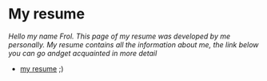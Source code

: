 # My resume

_Hello my name Frol. This page of my resume was developed by me personally. My resume contains all the information about me, the link below you can go andget acquainted in more detail_

* [my resume](https://asfdsfsd.dfss) ;)
